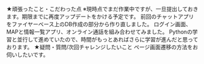★頑張ったこと・こだわった点
※現時点でまだ作業中ですが、一旦提出しておきます。期限までに再度アップデートをかける予定です。
 前回のチャットアプリをファイヤーベース上のDB作成の部分から作り直しました。
ログイン画面、MAPと情報一覧アプリ、オンライン通話を組み合わせてみました。
Pythonの学習と並行して進めていたので、時間がもっとあればさらに学習が進んだと思っております。
★疑問・質問/次回チャレンジしたいこと
ページ画面遷移の方法をお伺いしたいです。
